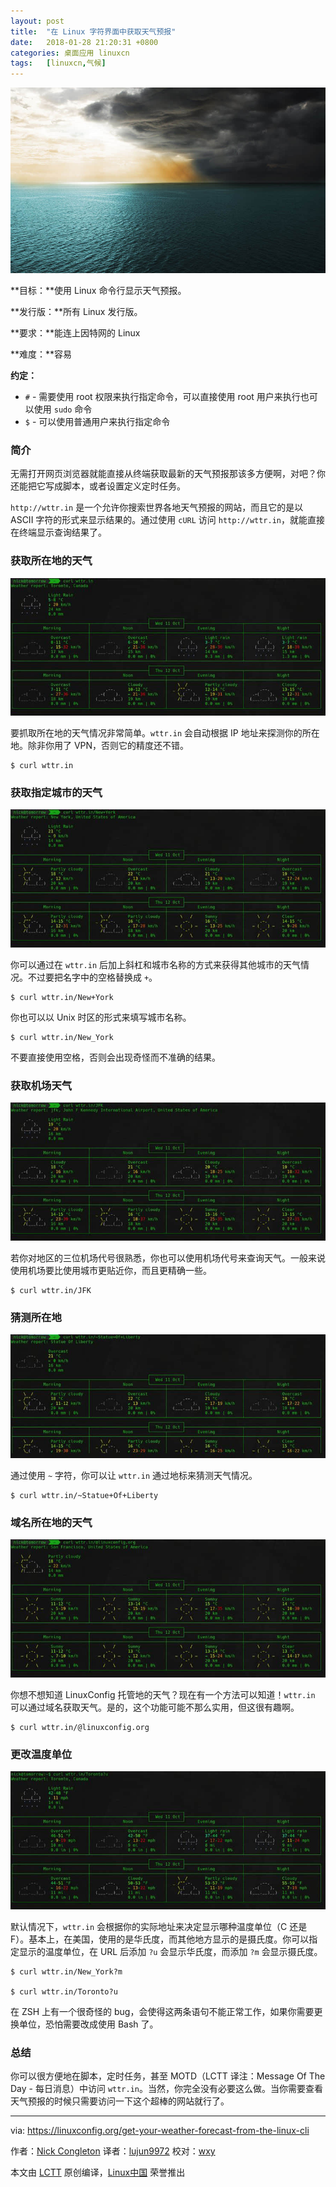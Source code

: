 ```yaml
---
layout: post
title:	"在 Linux 字符界面中获取天气预报"
date:	2018-01-28 21:20:31 +0800 
categories:	桌面应用 linuxcn 
tags:	[linuxcn,气候]
---
```



![](/Asserts/Images/album/201801/28/212019uf8fs6lz8wbffcli.jpg)


**目标：**使用 Linux 命令行显示天气预报。


**发行版：**所有 Linux 发行版。


**要求：**能连上因特网的 Linux


**难度：**容易


**约定：**


* `#` - 需要使用 root 权限来执行指定命令，可以直接使用 root 用户来执行也可以使用 `sudo` 命令
* `$` - 可以使用普通用户来执行指定命令


### 简介


无需打开网页浏览器就能直接从终端获取最新的天气预报那该多方便啊，对吧？你还能把它写成脚本，或者设置定义定时任务。


`http://wttr.in` 是一个允许你搜索世界各地天气预报的网站，而且它的是以 ASCII 字符的形式来显示结果的。通过使用 `cURL` 访问 `http://wttr.in`，就能直接在终端显示查询结果了。


### 获取所在地的天气


![Local weather from wttr.in](/Asserts/Images/album/201801/28/212033thhm9ib99n1ihhjm.jpg)


要抓取所在地的天气情况非常简单。`wttr.in` 会自动根据 IP 地址来探测你的所在地。除非你用了 VPN，否则它的精度还不错。



```
$ curl wttr.in

```

### 获取指定城市的天气


![Weather by city from wttr.in](/Asserts/Images/album/201801/28/212034ukawk4azxv8b7lge.jpg)


你可以通过在 `wttr.in` 后加上斜杠和城市名称的方式来获得其他城市的天气情况。不过要把名字中的空格替换成 `+`。



```
$ curl wttr.in/New+York

```

你也可以以 Unix 时区的形式来填写城市名称。



```
$ curl wttr.in/New_York

```

不要直接使用空格，否则会出现奇怪而不准确的结果。


### 获取机场天气


![Weather by airport from wttr.in](/Asserts/Images/album/201801/28/212035opdd4pgs4xqrgws7.jpg)


若你对地区的三位机场代号很熟悉，你也可以使用机场代号来查询天气。一般来说使用机场要比使用城市更贴近你，而且更精确一些。



```
$ curl wttr.in/JFK

```

### 猜测所在地


![Weather by landmark from wttr.in](/Asserts/Images/album/201801/28/212036cxl2ffbm55bfy551.jpg)


通过使用 `~` 字符，你可以让 `wttr.in` 通过地标来猜测天气情况。



```
$ curl wttr.in/~Statue+Of+Liberty

```

### 域名所在地的天气


![Weather by domain name from wttr.in](/Asserts/Images/album/201801/28/212036c0x3uazx3nbceexe.jpg)


你想不想知道 LinuxConfig 托管地的天气？现在有一个方法可以知道！`wttr.in` 可以通过域名获取天气。是的，这个功能可能不那么实用，但这很有趣啊。



```
$ curl wttr.in/@linuxconfig.org

```

### 更改温度单位


![Change unit system in wttr.in](/Asserts/Images/album/201801/28/212037tdv1d8vd3hk8ka3v.jpg)


默认情况下，`wttr.in` 会根据你的实际地址来决定显示哪种温度单位（C 还是 F）。基本上，在美国，使用的是华氏度，而其他地方显示的是摄氏度。你可以指定显示的温度单位，在 URL 后添加 `?u` 会显示华氏度，而添加 `?m` 会显示摄氏度。



```
$ curl wttr.in/New_York?m

$ curl wttr.in/Toronto?u

```

在 ZSH 上有一个很奇怪的 bug，会使得这两条语句不能正常工作，如果你需要更换单位，恐怕需要改成使用 Bash 了。


### 总结


你可以很方便地在脚本，定时任务，甚至 MOTD（LCTT 译注：Message Of The Day - 每日消息）中访问 `wttr.in`。当然，你完全没有必要这么做。当你需要查看天气预报的时候只需要访问一下这个超棒的网站就行了。




---


via: <https://linuxconfig.org/get-your-weather-forecast-from-the-linux-cli>


作者：[Nick Congleton](https://linuxconfig.org) 译者：[lujun9972](https://github.com/lujun9972) 校对：[wxy](https://github.com/wxy)


本文由 [LCTT](https://github.com/LCTT/TranslateProject) 原创编译，[Linux中国](https://linux.cn/) 荣誉推出

